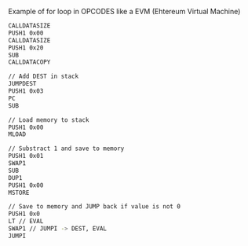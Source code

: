 Example of for loop in OPCODES like a EVM (Ehtereum Virtual Machine)

```bash
CALLDATASIZE
PUSH1 0x00
CALLDATASIZE
PUSH1 0x20
SUB
CALLDATACOPY

// Add DEST in stack
JUMPDEST
PUSH1 0x03
PC
SUB

// Load memory to stack
PUSH1 0x00
MLOAD

// Substract 1 and save to memory
PUSH1 0x01
SWAP1
SUB
DUP1
PUSH1 0x00
MSTORE

// Save to memory and JUMP back if value is not 0
PUSH1 0x0
LT // EVAL
SWAP1 // JUMPI -> DEST, EVAL
JUMPI
```
